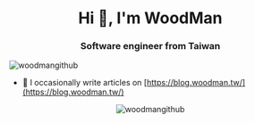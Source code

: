 <h1 align="center">Hi 👋, I'm WoodMan</h1>
<h3 align="center">Software engineer from Taiwan</h3>
<p align="left"> <img src="https://komarev.com/ghpvc/?username=woodmangithub" alt="woodmangithub" /> </p>

- 📝 I occasionally write articles on [https://blog.woodman.tw/](https://blog.woodman.tw/)

</p><p align="center"> <img src="https://github-readme-stats.vercel.app/api?username=woodmangithub&show_icons=true" alt="woodmangithub" /> </p>


